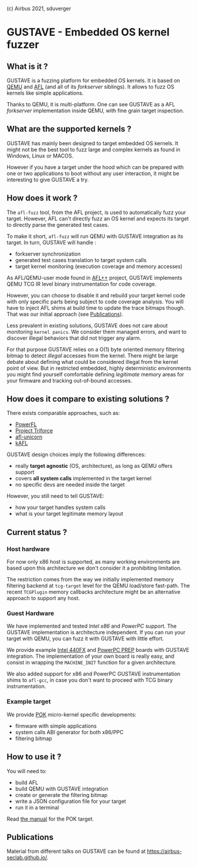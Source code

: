 (c) Airbus 2021, sduverger

# GUSTAVE - Embedded OS kernel fuzzer

## What is it ?

GUSTAVE is a fuzzing platform for embedded OS kernels. It is based on
[QEMU](https://www.qemu.org/) and
[AFL](https://lcamtuf.coredump.cx/afl/) (and all of its *forkserver*
siblings). It allows to fuzz OS kernels like simple applications.

Thanks to QEMU, it is multi-platform. One can see GUSTAVE as a AFL
*forkserver* implementation inside QEMU, with fine grain target
inspection.

## What are the supported kernels ?

GUSTAVE has mainly been designed to target embedded OS kernels. It
might not be the best tool to fuzz large and complex kernels as found
in Windows, Linux or MACOS.

However if you have a target under the hood which can be prepared with
one or two applications to boot without any user interaction, it might
be interesting to give GUSTAVE a try.

## How does it work ?

The `afl-fuzz` tool, from the AFL project, is used to automatically
fuzz your target. However, AFL can't directly fuzz an OS kernel and
expects its target to directly parse the generated test cases.

To make it short, `afl-fuzz` will run QEMU with GUSTAVE integration as its
target. In turn, GUSTAVE will handle :
- forkserver synchronization
- generated test cases translation to target system calls
- target kernel monitoring (execution coverage and memory accesses)

As AFL/QEMU-user mode found in
[AFL++](https://github.com/AFLplusplus/AFLplusplus) project, GUSTAVE
implements QEMU TCG IR level binary instrumentation for code coverage.

However, you can choose to disable it and rebuild your target kernel
code with only specific parts being subject to code coverage
analysis. You will have to inject AFL shims at build time to update
the trace bitmaps though. That was our initial approach (see
[Publications](#publications)).

Less prevalent in existing solutions, GUSTAVE does not care about
monitoring `kernel panics`. We consider them managed errors, and want
to discover illegal behaviors that did not trigger any alarm.

For that purpose GUSTAVE relies on a O(1) byte oriented memory
filtering bitmap to detect *illegal* accesses from the kernel. There
might be large debate about defining what could be considered illegal
from the kernel point of view. But in restricted embedded, highly
deterministic environments you might find yourself comfortable
defining *legitimate* memory areas for your firmware and tracking
out-of-bound accesses.

## How does it compare to existing solutions ?

There exists comparable approaches, such as:
- [PowerFL](https://www.petergoodman.me/docs/qpss-2019-slides.pdf)
- [Project Triforce](https://www.nccgroup.trust/us/about-us/newsroom-and-events/blog/2016/june/project-triforce-run-afl-on-everything/)
- [afl-unicorn](https://hackernoon.com/afl-unicorn-fuzzing-arbitrary-binary-code-563ca28936bf)
- [kAFL](https://www.usenix.org/system/files/conference/usenixsecurity17/sec17-schumilo.pdf)

GUSTAVE design choices imply the following differences:
- really **target agnostic** (OS, architecture), as long as QEMU
  offers support
- covers **all system calls** implemented in the target kernel
- no specific devs are needed inside the target

However, you still need to tell GUSTAVE:
- how your target handles system calls
- what is your target legitimate memory layout

## Current status ?

### Host hardware

For now only x86 host is supported, as many working environments are
based upon this architecture we don't consider it a prohibiting
limitation.

The restriction comes from the way we initially implemented memory
filtering backend at `tcg-target` level for the QEMU load/store
fast-path. The recent `TCGPlugin` memory callbacks architecture might
be an alternative approach to support any host.

### Guest Hardware

We have implemented and tested *Intel x86* and *PowerPC* support. The
GUSTAVE implementation is architecture independent. If you can run
your target with QEMU, you can fuzz it with GUSTAVE with little
effort.

We provide example [Intel
440FX](https://github.com/airbus-seclab/qemu/blob/gustave/hw/i386/gustave/afl.c)
and [PowerPC
PREP](https://github.com/airbus-seclab/qemu/blob/gustave/hw/ppc/gustave/afl.c)
boards with GUSTAVE integration. The implementation of your own board
is really easy, and consist in wrapping the `MACHINE_INIT` function
for a given architecture.

We also added support for x86 and PowerPC GUSTAVE instrumentation
shims to `afl-gcc`, in case you don't want to proceed with TCG binary
instrumentation.

### Example target

We provide [POK](https://pok-kernel.github.io/) micro-kernel specific
developments:

- firmware with simple applications
- system calls ABI generator for both x86/PPC
- filtering bitmap


## How to use it ?

You will need to:
- build AFL
- build QEMU with GUSTAVE integration
- create or generate the filtering bitmap
- write a JSON configuration file for your target
- run it in a terminal

Read [the manual](pok/README.md) for the POK target.


## Publications

Material from different talks on GUSTAVE can be found at
https://airbus-seclab.github.io/.
